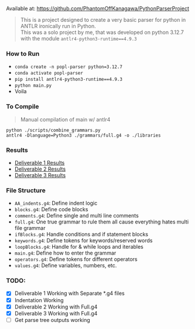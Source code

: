 Available at: https://github.com/PhantomOffKanagawa/PythonParserProject
> This is a project designed to create a very basic parser for python in ANTLR ironically run in Python.\
> This was a solo project by me, that was developed on python 3.12.7 with the module `antlr4-python3-runtime==4.9.3`

### How to Run
- `conda create -n popl-parser python=3.12.7`
- `conda activate popl-parser`
- `pip install antlr4-python3-runtime==4.9.3`
- `python main.py`
- Voila

### To Compile
> Manual compilation of main w/ antlr4

`python ./scripts/combine_grammars.py`\
`antlr4 -Dlanguage=Python3 ./grammars/full.g4 -o ./libraries`

### Results
- [Deliverable 1 Results](./final_tests/project_deliverable_1_results.txt)
- [Deliverable 2 Results](./final_tests/project_deliverable_2_results.txt)
- [Deliverable 3 Results](./final_tests/project_deliverable_3_results.txt)

### File Structure
- `AA_indents.g4`: Define indent logic
- `blocks.g4`: Define code blocks
- `comments.g4`: Define single and multi line comments
- `full.g4`: One true grammar to rule them all cause everything hates multi file grammar
- `ifBlocks.g4`: Handle conditions and if statement blocks
- `keywords.g4`: Define tokens for keywords/reserved words
- `loopBlocks.g4`: Handle for & while loops and iterables
- `main.g4`: Define how to enter the grammar
- `operators.g4`: Define tokens for different operators
- `values.g4`: Define variables, numbers, etc.

### TODO:
- [X] Deliverable 1 Working with Separate *.g4 files
- [X] Indentation Working
- [X] Deliverable 2 Working with Full.g4
- [X] Deliverable 3 Working with Full.g4
- [ ] Get parse tree outputs working